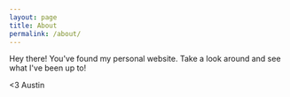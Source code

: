 ```yaml
---
layout: page
title: About
permalink: /about/
---
```


Hey there!
You've found my personal website.
Take a look around and see what I've been up to!

<3 Austin
